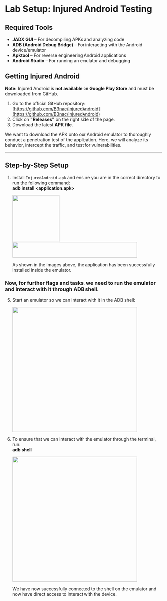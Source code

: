 # Lab Setup: Injured Android Testing

## Required Tools
- **JADX GUI** – For decompiling APKs and analyzing code
- **ADB (Android Debug Bridge)** – For interacting with the Android device/emulator
- **Apktool** – For reverse engineering Android applications
- **Android Studio** – For running an emulator and debugging

## Getting Injured Android
**Note:** Injured Android is **not available on Google Play Store** and must be downloaded from GitHub.

1. Go to the official GitHub repository:  
   [https://github.com/B3nac/InjuredAndroid](https://github.com/B3nac/InjuredAndroid)
2. Click on **"Releases"** on the right side of the page.
3. Download the latest **APK file**.

We want to download the APK onto our Android emulator to thoroughly conduct a penetration test of the application. Here, we will analyze its behavior, intercept the traffic, and test for vulnerabilities.

---

## Step-by-Step Setup

1. Install `InjuredAndroid.apk` and ensure you are in the correct directory to run the following command:  
   **adb install <application.apk>**
   
    <img src="https://github.com/user-attachments/assets/845a2801-0fc6-4e15-bdcb-4669c0e35d9c" width="150">
    
   <img src="https://github.com/user-attachments/assets/e0377c1e-8711-4c39-9d24-c73da04c0d6f" width="400" height="50">
   
   As shown in the images above, the application has been successfully installed inside the emulator.  


### Now, for further flags and tasks, we need to run the emulator and interact with it through ADB shell.

5. Start an emulator so we can interact with it in the ADB shell:  
   
   <img src="https://github.com/user-attachments/assets/f0b22ec3-b76b-4047-9f88-ebd707901897" width="400">

6. To ensure that we can interact with the emulator through the terminal, run:  
   **adb shell**
   
   <img src="https://github.com/user-attachments/assets/437f9cd2-954c-4458-8470-e3efda2dcdc9" width=400>

   We have now successfully connected to the shell on the emulator and now have direct access to interact with the device. 
